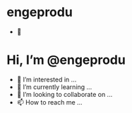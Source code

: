 # engeprodu

- 👋
# Hi, I’m @engeprodu
- 👀 I’m interested in ...
- 🌱 I’m currently learning ...
- 💞️ I’m looking to collaborate on ...
- 📫 How to reach me ...

<!---
engeprodu/engeprodu is a ✨ special ✨ repository because its `README.md` (this file) appears on your GitHub profile.
You can click the Preview link to take a look at your changes.
--->
